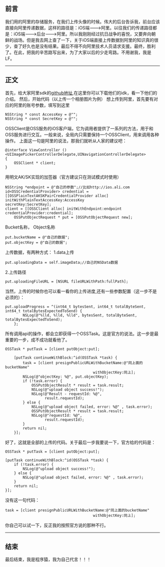 ## 前言
我们用的阿里的存储服务，在我们上传头像的时候。伟大的后台告诉我，前台应该直接向阿里传递数据，这样的路径是：iOS端--->阿里。以往我们的传递路径都是：iOS端--->后台--->阿里。所以我刚刚经过抗日战争的喜悦，又要奔向朝鲜的战场。但是我去网上查了一下，关于iOS端直接上传数据到阿里的知识真的很少，查了好久也是没有结果。最后不得不向阿里技术人员请求支援。最终，胜利了。在此，把我的辛苦路写出来，为了大家以后的少走弯路。不用谢我，我是LF。
***
## 正文
首先，给大家阿里sdk的[github地址](https://github.com/sunyunfei/aliyun-oss-ios-sdk.git),在这里你可以下载他们的idk，看一下他们的介绍。
然后，开始代码（以上传一个相册图片为例）
想上传到阿里，首先要有对应的阿里的账号参数，填写到这里
```
NSString * const AccessKey = @"";
NSString * const SecretKey = @"";
```
 OSSClient是OSS服务的iOS客户端，它为调用者提供了一系列的方法，用于和OSS服务进行交互。一般来说，全局内只需要保持一个OSSClient，用来调用各种操作。
 上面这一句是阿里的说法，那我们就听从人家的建议吧：
 
```
@interface ViewController ()<UIImagePickerControllerDelegate,UINavigationControllerDelegate>
{
    OSSClient * client;
}
```
用明文AK/SK实现的加签器（官方建议只在测试模式时使用）
```
NSString *endpoint = @"自己的参数";//比如http://ios.ali.com
id<OSSCredentialProvider> credential = [[OSSPlainTextAKSKPairCredentialProvider alloc] initWithPlainTextAccessKey:AccessKey                                                                                                     secretKey:SecretKey];
client = [[OSSClient alloc] initWithEndpoint:endpoint credentialProvider:credential];
    OSSPutObjectRequest * put = [OSSPutObjectRequest new];
```
 Bucket名称， Object名称
```
put.bucketName = @"自己的数据";
put.objectKey = @"自己的数据";
```
上传数据，有两种方式：
1.data上传
```
put.uploadingData = self.imageData;//自己的NSData数据
```
2.上传路径
```
put.uploadingFileURL = [NSURL fileURLWithPath:fullPath];
```
当然，上传的时候你也可以看一看你的上传进度,还有一些参数配置（这一步不是必须的）：
```
put.uploadProgress = ^(int64_t bytesSent, int64_t totalByteSent, int64_t totalBytesExpectedToSend) {
        NSLog(@"%lld, %lld, %lld", bytesSent, totalByteSent, totalBytesExpectedToSend);
    };
```
所有调用api的操作，都会立即获得一个OSSTask。这是官方的说法。这一步是最重要的一步，成不成功就看他了。
```
OSSTask * putTask = [client putObject:put];
    
    [putTask continueWithBlock:^id(OSSTask *task) {
        task = [client presignPublicURLWithBucketName:@"同上面的bucketName"
                                        withObjectKey:同上];
        NSLog(@"objectKey: %@", put.objectKey);
        if (!task.error) {
            OSSPutObjectResult * result = task.result;
            NSLog(@"upload object success!");
            NSLog(@"Result - requestId: %@",
                  result.requestId);
        } else {
            NSLog(@"upload object failed, error: %@" , task.error);
            OSSPutObjectResult * result = task.result;
            NSLog(@"requestId: %@",
                  result.requestId);
        }
        return nil;
    }];
```
好了，这就是全部的上传的代码。关于最后一步我要说一下，官方给的代码是：
```
OSSTask * putTask = [client putObject:put];

[putTask continueWithBlock:^id(OSSTask *task) {
    if (!task.error) {
        NSLog(@"upload object success!");
    } else {
        NSLog(@"upload object failed, error: %@" , task.error);
    }
    return nil;
}];
```
没有这一句代码：
```
task = [client presignPublicURLWithBucketName:@"同上面的bucketName"
                                        withObjectKey:同上];
```
你自己可以试一下，反正我的按照官方说的那种不行。
***
## 结束
最后结束，我是程序猿，我为自己代言！！！
